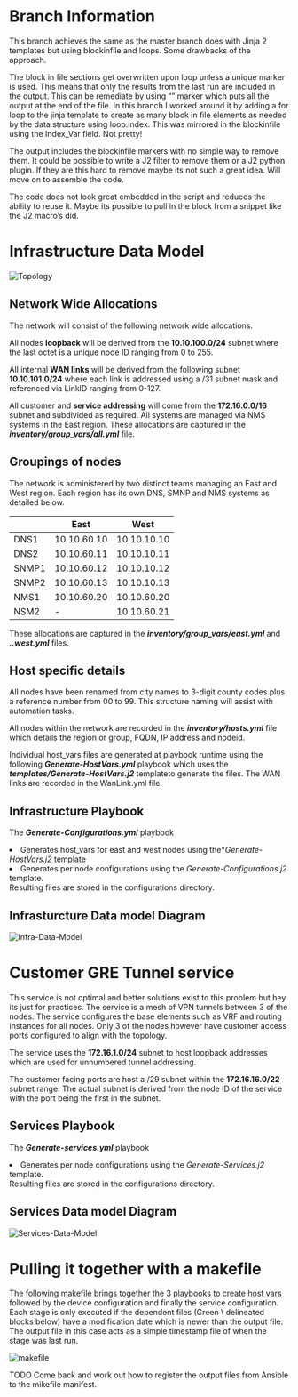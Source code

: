 <H1> Branch Information </H1>
This branch achieves the same as the master branch does with Jinja 2 templates but using blockinfile and loops. 
Some drawbacks of the approach. 

The block in file sections get overwritten upon loop unless a unique marker is used. This means that only the results from the last run are included in the output. This can be remediate by using “” marker which puts all the output at the end of the file. In this branch I worked around it by adding a for loop to the jinja template to create as many block in file elements as needed by the data structure using loop.index. This was mirrored in the blockinfile using the Index_Var field. Not pretty!

The output includes the blockinfile markers with no simple way to remove them. It could be possible to write a J2 filter to remove them or a J2 python plugin. If they are this hard to remove maybe its not such a great idea. Will move on to assemble the code. 

The code does not look great embedded in the script and reduces the ability to reuse it. Maybe its possible to pull in the block from a snippet like the J2 macro’s did.

<H1> Infrastructure Data Model </H1>

![Topology](https://user-images.githubusercontent.com/17169238/95120967-46b05b00-0746-11eb-9cdd-753b4e936536.PNG)

<H2> Network Wide Allocations </H2>
The network will consist of the following network wide allocations.

All nodes **loopback** will be derived from the **10.10.100.0/24**  subnet where the last octet is a unique node ID ranging from 0 to 255.

All internal **WAN links** will be derived from the following subnet **10.10.101.0/24** where each link is addressed using a /31 subnet mask and referenced via LinkID ranging from 0-127. 

All customer and **service addressing** will come from the **172.16.0.0/16** subnet and subdivided as required. All systems are managed via NMS systems in the East region.
These allocations are captured in the **<em>inventory/group_vars/all.yml</em>** file.

<h2>Groupings of nodes</h2>
The network is administered by two distinct teams managing an East and West region. Each region has its own DNS, SMNP and NMS systems as detailed below.

|       | East        | West        |
|-------|-------------|-------------|
| DNS1  | 10.10.60.10 | 10.10.10.10 |
| DNS2  | 10.10.60.11 | 10.10.10.11 |
| SNMP1 | 10.10.60.12 | 10.10.10.12 |
| SNMP2 | 10.10.60.13 | 10.10.10.13 |
| NMS1  | 10.10.60.20 | 10.10.60.20 |
| NSM2  | -           | 10.10.60.21 |

These allocations are captured in the **<em>inventory/group_vars/east.yml</em>** and **<em>..west.yml</em>** files.

<h2>Host specific details</h2>
All nodes have been renamed from city names to 3-digit county codes plus a reference number from 00 to 99. This structure naming will assist with automation tasks. 

All nodes within the network are recorded in the **<em>inventory/hosts.yml</em>** file which details the region or group, FQDN, IP address and nodeid. 

Individual host_vars files are generated at playbook runtime using the following **<em>Generate-HostVars.yml</em>** playbook which uses the **<em>templates/Generate-HostVars.j2</em>** templateto generate the files. The WAN links are recorded in the WanLink.yml file.

<h2> Infrastructure Playbook</h2>

The **<em>Generate-Configurations.yml</em>** playbook 

<li> Generates host_vars for east and west nodes using the*<em>Generate-HostVars.j2</em> template</li>
<li> Generates per node configurations using the <em>Generate-Configurations.j2</em> template.</li>
<l1>Resulting files are stored in the configurations directory.</l1>

<H2> Infrasturcture Data model Diagram </H2>

![Infra-Data-Model](https://user-images.githubusercontent.com/17169238/95121518-0bfaf280-0747-11eb-85a8-dff94a1e81ba.PNG)

<h1>Customer GRE Tunnel service</h1>
This service is not optimal and better solutions exist to this problem but hey its just for practices. The service is a mesh of VPN tunnels between 3 of the nodes. The service configures the base elements such as VRF and routing instances for all nodes. Only 3 of the nodes however have customer access ports configured to align with the topology. 

The service uses the **172.16.1.0/24** subnet to host loopback addresses which are used for unnumbered tunnel addressing. 

The customer facing ports are host a /29 subnet within the **172.16.16.0/22** subnet range. The actual subnet is derived from the node ID of the service with the port being the first in the subnet.

<h2> Services Playbook</h2>

The **<em>Generate-services.yml</em>** playbook 

<li> Generates per node configurations using the <em>Generate-Services.j2</em> template.</li>
<l1> Resulting files are stored in the configurations directory.</l1>

<H2> Services Data model Diagram </H2>

![Services-Data-Model](https://user-images.githubusercontent.com/17169238/95121085-70698200-0746-11eb-8983-9a90f610eec9.PNG)

<H1> Pulling it together with a makefile </H1>

The following makefile brings together the 3 playbooks to create host vars followed by the device configuration and finally the service configuration. Each stage is only executed if the dependent files (Green \ delineated blocks below) have a modification date which is newer than the output file. The output file in this case acts as a simple timestamp file of when the stage was last run. 

![makefile](https://user-images.githubusercontent.com/17169238/96472509-77a18d00-1228-11eb-9a94-28354df524f4.PNG)

TODO Come back and work out how to register the output files from Ansible to the mikefile manifest. 

